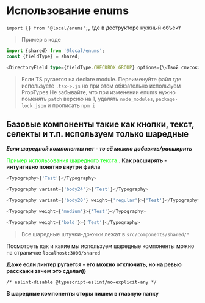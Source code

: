 # Использование enums

`import {} from '@local/enums';`, где в деструкторе нужный объект

> Пример в коде
  ```ts
  import {shared} from '@local/enums';
  const {fieldType} = shared;
  
  <DirectoryField type={fieldType.CHECKBOX_GROUP} options={\<Твой список>\} />
  ```

> Если TS ругается на declare module. Переименуйте файл где используете `.tsx->.js` но при этом обязательно используем PropTypes
> Не забывайте, что при изменении enums нужно поменять `patch` версию на 1, удалять `node_modules`, `package-lock.json` и прописать `npm i`

## Базовые компоненты такие как кнопки, текст, селекты и т.п. используем только шаредные
***Если шаредной компоненты нет - то её можно добавить/расширить***

<span style="color: lime">Пример использования шаредного текста.</span>. **Как расширять - интуитивно понятно внутри файла**

```ts
<Typography>{'Test'}</Typography>

<Typography variant={'body24'}>{'Test'}</Typography>

<Typography variant={'body20'} weight={'regular'}>{'Test'}</Typography>

<Typography weight={'medium'}>{'Test'}</Typography>

<Typography weight={'bold'}>{'Test'}</Typography>
```

> Все шаредные штучки-дрючки лежат в `src/components/shared/*` 

Посмотреть как и какие мы используем шаредные компоненты можно на страничке `localhost:3000/shared`

**Даже если линтер ругается - его можно отключить, но на ревью расскажи зачем это сделал))**

`/* eslint-disable @typescript-eslint/no-explicit-any */`

**В шаредные компоненты сторы пишем в главную папку**
